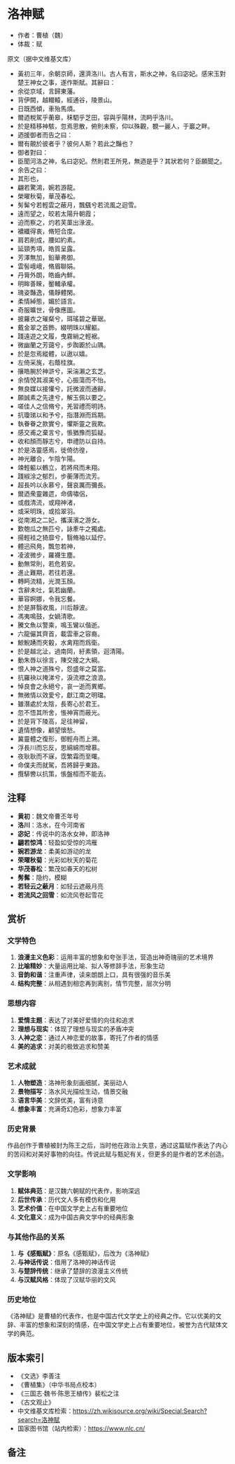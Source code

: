 <!--
 * @Author: ylmzfun ylmzfun@163.com
 * @Date: 2025-10-01 12:38:52
 * @LastEditors: ylmzfun ylmzfun@163.com
 * @LastEditTime: 2025-10-02 09:21:34
 * @FilePath: /诗词/洛神赋.md
 * @Description: 这是默认设置,请设置`customMade`, 打开koroFileHeader查看配置 进行设置: https://github.com/OBKoro1/koro1FileHeader/wiki/%E9%85%8D%E7%BD%AE
-->
# 洛神赋

- 作者：曹植（魏）
- 体裁：赋

原文（据中文维基文库）
- 黃初三年，余朝京師，還濟洛川。古人有言，斯水之神，名曰宓妃。感宋玉對楚王神女之事，遂作斯賦。其辭曰：
- 余從京域，言歸東藩。
- 背伊闕，越轘轅，經通谷，陵景山。
- 日既西傾，車殆馬煩。
- 爾迺稅駕乎蘅皋，秣駟乎芝田，容與乎陽林，流眄乎洛川。
- 於是精移神駭，忽焉思散，俯則未察，仰以殊觀，覩一麗人，于巖之畔。
- 迺援御者而告之曰：
- 爾有覿於彼者乎？彼何人斯？若此之豔也？
- 御者對曰：
- 臣聞河洛之神，名曰宓妃。然則君王所見，無迺是乎？其狀若何？臣願聞之。
- 余告之曰：
- 其形也，
- 翩若驚鴻，婉若游龍。
- 榮曜秋菊，華茂春松。
- 髣髴兮若輕雲之蔽月，飄颻兮若流風之迴雪。
- 遠而望之，皎若太陽升朝霞；
- 迫而察之，灼若芙蕖出淥波。
- 襛纖得衷，脩短合度。
- 肩若削成，腰如約素。
- 延頸秀項，皓質呈露。
- 芳澤無加，鉛華弗御。
- 雲髻峨峨，脩眉聯娟。
- 丹脣外朗，皓齒內鮮。
- 明眸善睞，靨輔承權。
- 瑰姿豔逸，儀靜體閑。
- 柔情綽態，媚於語言。
- 奇服曠世，骨像應圖。
- 披羅衣之璀粲兮，珥瑤碧之華琚。
- 戴金翠之首飾，綴明珠以耀軀。
- 踐遠遊之文履，曳霧綃之輕裾。
- 微幽蘭之芳藹兮，步踟躕於山隅。
- 於是忽焉縱體，以遨以嬉。
- 左倚采旄，右蔭桂旗。
- 攘皓腕於神滸兮，采湍瀨之玄芝。
- 余情悅其淑美兮，心振蕩而不怡。
- 無良媒以接懽兮，託微波而通辭。
- 願誠素之先達兮，解玉佩以要之。
- 嗟佳人之信脩兮，羌習禮而明詩。
- 抗瓊珶以和予兮，指潛淵而爲期。
- 執眷眷之款實兮，懼斯靈之我欺。
- 感交甫之棄言兮，悵猶豫而狐疑。
- 收和顏而靜志兮，申禮防以自持。
- 於是洛靈感焉，徙倚彷徨，
- 神光離合，乍陰乍陽。
- 竦輕軀以鶴立，若將飛而未翔。
- 踐椒涂之郁烈，步蘅薄而流芳。
- 超長吟以永慕兮，聲哀厲而彌長。
- 爾迺衆靈雜遝，命儔嘯侶，
- 或戲清流，或翔神渚，
- 或采明珠，或拾翠羽。
- 從南湘之二妃，攜漢濱之游女。
- 歎匏瓜之無匹兮，詠牽牛之獨處。
- 揚輕袿之猗靡兮，翳脩袖以延佇。
- 體迅飛鳧，飄忽若神，
- 凌波微步，羅襪生塵。
- 動無常則，若危若安。
- 進止難期，若往若還。
- 轉眄流精，光潤玉顏。
- 含辭未吐，氣若幽蘭。
- 華容婀娜，令我忘餐。
- 於是屏翳收風，川后靜波。
- 馮夷鳴鼓，女媧清歌。
- 騰文魚以警乘，鳴玉鸞以偕逝。
- 六龍儼其齊首，載雲車之容裔。
- 鯨鯢踴而夾轂，水禽翔而爲衛。
- 於是越北沚，過南岡，紆素領，迴清陽。
- 動朱唇以徐言，陳交接之大綱。
- 恨人神之道殊兮，怨盛年之莫當。
- 抗羅袂以掩涕兮，淚流襟之浪浪。
- 悼良會之永絕兮，哀一逝而異鄉。
- 無微情以效愛兮，獻江南之明璫。
- 雖潛處於太陰，長寄心於君王。
- 忽不悟其所舍，悵神宵而蔽光。
- 於是背下陵高，足往神留，
- 遺情想像，顧望懷愁。
- 冀靈體之復形，御輕舟而上溯。
- 浮長川而忘反，思綿綿而增慕。
- 夜耿耿而不寐，霑繁霜而至曙。
- 命僕夫而就駕，吾將歸乎東路。
- 攬騑轡以抗策，悵盤桓而不能去。

## 注释

- **黄初**：魏文帝曹丕年号
- **洛川**：洛水，在今河南省
- **宓妃**：传说中的洛水女神，即洛神
- **翩若惊鸿**：轻盈如受惊的鸿雁
- **婉若游龙**：柔美如游动的龙
- **荣曜秋菊**：光彩如秋天的菊花
- **华茂春松**：繁茂如春天的松树
- **髣髴**：隐约，模糊
- **若轻云之蔽月**：如轻云遮蔽月亮
- **若流风之回雪**：如流风卷起雪花

## 赏析

### 文学特色

1. **浪漫主义色彩**：运用丰富的想象和夸张手法，营造出神奇瑰丽的艺术境界
2. **比喻精妙**：大量运用比喻、拟人等修辞手法，形象生动
3. **音韵和谐**：注重声律，读来朗朗上口，具有很强的音乐美
4. **结构完整**：从相遇到相恋再到离别，情节完整，层次分明

### 思想内容

1. **爱情主题**：表达了对美好爱情的向往和追求
2. **理想与现实**：体现了理想与现实的矛盾冲突
3. **人神之恋**：通过人神恋爱的故事，寄托了作者的情感
4. **美的追求**：对美的极致追求和赞美

### 艺术成就

1. **人物塑造**：洛神形象刻画细腻，美丽动人
2. **景物描写**：洛水风光描绘生动，情景交融
3. **语言华美**：文辞优美，富有诗意
4. **想象丰富**：充满奇幻色彩，想象力丰富

### 历史背景

作品创作于曹植被封为陈王之后，当时他在政治上失意，通过这篇赋作表达了内心的苦闷和对美好事物的向往。传说此赋与甄妃有关，但更多的是作者的艺术创造。

### 文学影响

1. **赋体典范**：是汉魏六朝赋的代表作，影响深远
2. **后世传承**：历代文人多有模仿和化用
3. **艺术价值**：在中国文学史上占有重要地位
4. **文化意义**：成为中国古典文学中的经典形象

### 与其他作品的关系

1. **与《感甄赋》**：原名《感甄赋》，后改为《洛神赋》
2. **与神话传说**：借用了洛神的神话传说
3. **与楚辞传统**：继承了楚辞的浪漫主义传统
4. **与汉赋风格**：体现了汉赋华丽的文风

### 历史地位

《洛神赋》是曹植的代表作，也是中国古代文学史上的经典之作。它以优美的文辞、丰富的想象和深刻的情感，在中国文学史上占有重要地位，被誉为古代赋体文学的典范。

## 版本索引

- 《文选》李善注
- 《曹植集》（中华书局点校本）
- 《三国志·魏书·陈思王植传》裴松之注
- 《古文观止》
- 中文维基文库检索：https://zh.wikisource.org/wiki/Special:Search?search=洛神賦
- 国家图书馆（站内检索）：https://www.nlc.cn/

## 备注

